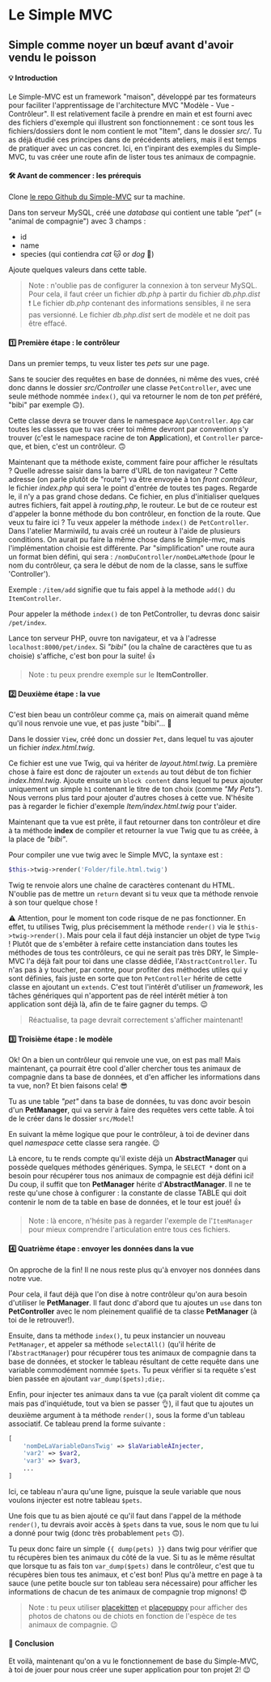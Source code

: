 # Le Simple MVC

## Simple comme noyer un bœuf avant d'avoir vendu le poisson

#### 💡 Introduction

Le Simple-MVC est un framework "maison", développé par tes formateurs pour faciliter l'apprentissage de l'architecture MVC "Modèle - Vue - Contrôleur". Il est relativement facile à prendre en main et est fourni avec des fichiers d'exemple qui illustrent son fonctionnement : ce sont tous les fichiers/dossiers dont le nom contient le mot "Item", dans le dossier *src/*. Tu as déjà étudié ces principes dans de précédents ateliers, mais il est temps de pratiquer avec un cas concret. Ici, en t'inpirant des exemples du Simple-MVC, tu vas créer une route afin de lister tous tes animaux de compagnie.

#### 🛠️ Avant de commencer : les prérequis

Clone [le repo Github du Simple-MVC](https://github.com/WildCodeSchool/simple-mvc) sur ta machine.

Dans ton serveur MySQL, créé une *database* qui contient une table *"pet"* (= "animal de compagnie") avec 3 champs :

* id
* name
* species (qui contiendra *cat* 🐱 or *dog* 🐶)

Ajoute quelques valeurs dans cette table.

> Note : n'oublie pas de configurer la connexion à ton serveur MySQL. Pour cela, il faut créer un fichier *db.php* à partir du fichier *db.php.dist* ❗ Le fichier *db.php* contenant des informations sensibles, il ne sera pas versionné. Le fichier *db.php.dist* sert de modèle et ne doit pas être effacé.

#### 1️⃣ Première étape : le contrôleur

Dans un premier temps, tu veux lister tes *pets* sur une page.

Sans te soucier des requêtes en base de données, ni même des vues, créé donc danns le dossier *src/Controller* une classe `PetController`, avec une seule méthode nommée `index()`, qui va retourner le nom de ton *pet* préféré, "bibi" par exemple 🙃).

Cette classe devra se trouver dans le namespace `App\Controller`. `App` car toutes les classes que tu vas créer toi même devront par convention s'y trouver (c'est le namespace racine de ton **App**lication), et `Controller` parce-que, et bien, c'est un contrôleur. 🙃

Maintenant que ta méthode existe, comment faire pour afficher le résultats ? Quelle adresse saisir dans la barre d'URL de ton navigateur ? Cette adresse (on parle plutôt de "route") va être envoyée à ton *front contrôleur*, le fichier *index.php* qui sera le point d'entrée de toutes tes pages. Regarde le, il n'y a pas grand chose dedans. Ce fichier, en plus d'initialiser quelques autres fichiers, fait appel à *routing.php*, le routeur.
Le but de ce routeur est d'appeler la bonne méthode du bon contrôleur, en fonction de la route. Que veux tu faire ici ? 
Tu veux appeler la méthode `index()` de `PetController`. Dans l'atelier Marmiwild, tu avais créé un routeur à l'aide de plusieurs conditions. On aurait pu faire la même chose dans le Simple-mvc, mais l'implémentation choisie est différente. Par "simplification" une route aura un format bien défini, qui sera : `/nomDuController/nomDeLaMethode` (pour le nom du contrôleur, ça sera le début de nom de la classe, sans le suffixe 'Controller').

Exemple : `/item/add` signifie que tu fais appel à la methode `add()` du `ItemController`.

Pour appeler la méthode `index()` de ton PetController, tu devras donc saisir `/pet/index`.

Lance ton serveur PHP, ouvre ton navigateur, et va à l'adresse `localhost:8000/pet/index`. Si *"bibi"* (ou la chaîne de caractères que tu as choisie) s'affiche, c'est bon pour la suite! 👍

> Note : tu peux prendre exemple sur le **ItemController**.

#### 2️⃣ Deuxième étape : la vue

C'est bien beau un contrôleur comme ça, mais on aimerait quand même qu'il nous renvoie une vue, et pas juste "bibi"... 🤔

Dans le dossier `View`, créé donc un dossier `Pet`, dans lequel tu vas ajouter un fichier *index.html.twig*.

Ce fichier est une vue Twig, qui va hériter de *layout.html.twig*. La première chose à faire est donc de rajouter un `extends` au tout début de ton fichier *index.html.twig*. Ajoute ensuite un `block content` dans lequel tu peux ajouter uniquement un simple `h1` contenant le titre de ton choix (comme *"My Pets"*). Nous verrons plus tard pour ajouter d'autres choses à cette vue. N'hésite pas à regarder le fichier d'exemple *Item/index.html.twig* pour t'aider.

Maintenant que ta vue est prête, il faut retourner dans ton contrôleur et dire à ta méthode **index** de compiler et retourner la vue Twig que tu as créée, à la place de *"bibi"*.

Pour compiler une vue twig avec le Simple MVC, la syntaxe est :

```php
$this->twig->render('Folder/file.html.twig')
```
Twig te renvoie alors une chaîne de caractères contenant du HTML. N'oublie pas de mettre un `return` devant si tu veux que ta méthode renvoie à son tour quelque chose !

⚠️ Attention, pour le moment ton code risque de ne pas fonctionner. En effet, tu utilises Twig, plus précisemment la méthode `render()` via le `$this->twig->render()`. Mais pour cela il faut déjà instancier un objet de type `Twig` ! Plutôt que de s'embêter à refaire cette instanciation dans toutes les méthodes de tous tes contrôleurs, ce qui ne serait pas très DRY, le Simple-MVC l'a déjà fait pour toi dans une classe dédiée, l'`AbstractController`. Tu n'as pas à y toucher, par contre, pour profiter des méthodes utiles qui y sont définies, fais juste en sorte que ton `PetController` hérite de cette classe en ajoutant un `extends`. C'est tout l'intérêt d'utiliser un *framework*, les tâches génériques qui n'apportent pas de réel intérêt métier à ton application sont déjà là, afin de te faire gagner du temps. 😉

> Réactualise, ta page devrait correctement s'afficher maintenant!

#### 3️⃣ Troisième étape : le modèle

Ok! On a bien un contrôleur qui renvoie une vue, on est pas mal! Mais maintenant, ça pourrait être cool d'aller chercher tous tes animaux de compagnie dans ta base de données, et d'en afficher les informations dans ta vue, non? Et bien faisons cela! 😎

Tu as une table *"pet"* dans ta base de données, tu vas donc avoir besoin d'un **PetManager**, qui va servir à faire des requêtes vers cette table. À toi de le créer dans le dossier `src/Model`!

En suivant la même logique que pour le contrôleur, à toi de deviner dans quel *namespace* cette classe sera rangée. 😉

Là encore, tu te rends compte qu'il existe déjà un **AbstractManager** qui possède quelques méthodes génériques. Sympa, le `SELECT *` dont on a besoin pour récupérer tous nos animaux de compagnie est déjà défini ici! Du coup, il suffit que ton **PetManager** hérite d'**AbstractManager**. Il ne te reste qu'une chose à configurer : la constante de classe TABLE qui doit contenir le nom de ta table en base de données, et le tour est joué! 👍 

> Note : là encore, n'hésite pas à regarder l'exemple de l'`ItemManager` pour mieux comprendre l'articulation entre tous ces fichiers.

#### 4️⃣ Quatrième étape : envoyer les données dans la vue

On approche de la fin! Il ne nous reste plus qu'à envoyer nos données dans notre vue.

Pour cela, il faut déjà que l'on dise à notre contrôleur qu'on aura besoin d'utiliser le **PetManager**. Il faut donc d'abord que tu ajoutes un `use` dans ton **PetController** avec le nom pleinement qualifié de ta classe **PetManager** (à toi de le retrouver!).

Ensuite, dans ta méthode `index()`, tu peux instancier un nouveau `PetManager`, et appeler sa méthode `selectAll()` (qu'il hérite de l'`AbstractManager`) pour récupérer tous tes animaux de compagnie dans ta base de données, et stocker le tableau résultant de cette requête dans une variable commodément nommée `$pets`. Tu peux vérifier si ta requête s'est bien passée en ajoutant `var_dump($pets);die;`.

Enfin, pour injecter tes animaux dans ta vue (ça paraît violent dit comme ça mais pas d'inquiétude, tout va bien se passer 👌), il faut que tu ajoutes un deuxième argument à ta méthode `render()`, sous la forme d'un tableau associatif. Ce tableau prend la forme suivante :

```php
[
    'nomDeLaVariableDansTwig' => $laVariableÀInjecter,
    'var2' => $var2,
    'var3' => $var3,
    ...
]
```
Ici, ce tableau n'aura qu'une ligne, puisque la seule variable que nous voulons injecter est notre tableau `$pets`.

Une fois que tu as bien ajouté ce qu'il faut dans l'appel de la méthode `render()`, tu devrais avoir accès à `$pets` dans ta vue, sous le nom que tu lui a donné pour twig (donc très probablement `pets` 🙃).

Tu peux donc faire un simple `{{ dump(pets) }}` dans twig pour vérifier que tu récupères bien tes animaux du côté de la vue. Si tu as le même résultat que lorsque tu as fais ton `var_dump($pets)` dans le contrôleur, c'est que tu récupères bien tous tes animaux, et c'est bon! Plus qu'à mettre en page à ta sauce (une petite boucle sur ton tableau sera nécessaire) pour afficher les informations de chacun de tes animaux de compagnie trop mignons! 😍

> Note : tu peux utiliser [placekitten](https://placekitten.com/) et [placepuppy](https://place-puppy.com/) pour afficher des photos de chatons ou de chiots en fonction de l'espèce de tes animaux de compagnie. 😉

#### 🏁 Conclusion

Et voilà, maintenant qu'on a vu le fonctionnement de base du Simple-MVC, à toi de jouer pour nous créer une super application pour ton projet 2! 😉